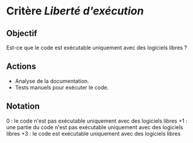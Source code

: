 # Critère *Liberté d'exécution*

## Objectif
Est-ce que le code est exécutable uniquement avec des logiciels libres ?

## Actions
- Analyse de la documentation.
- Tests manuels pour exécuter le code. 

## Notation
0 : le code n'est pas exécutable uniquement avec des logiciels libres
+1 : une partie du code n'est pas exécutable uniquement avec des logiciels libres
+3 : le code est exécutable uniquement avec des logiciels libres
